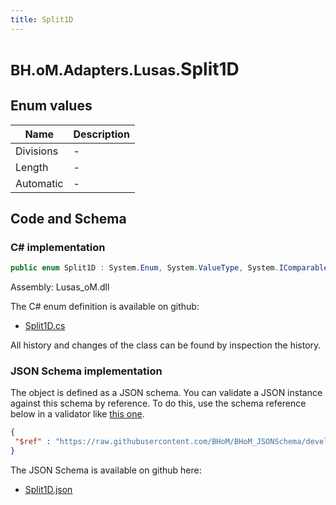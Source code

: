 ```yaml
---
title: Split1D
---
```


# <small>BH.oM.Adapters.Lusas.</small>**Split1D**



## Enum values

| Name            | Description                                                    |
|-----------------|----------------------------------------------------------------|
| Divisions |  -  |
| Length |  -  |
| Automatic |  -  |


## Code and Schema

### C# implementation

``` C# title="C#"
public enum Split1D : System.Enum, System.ValueType, System.IComparable, System.ISpanFormattable, System.IFormattable, System.IConvertible
```

Assembly: Lusas_oM.dll

The C# enum definition is available on github:

- [Split1D.cs](https://github.com/BHoM/Lusas_Toolkit/blob/develop/Lusas_oM/Enum\Split1D.cs)

All history and changes of the class can be found by inspection the history.
### JSON Schema implementation

The object is defined as a JSON schema. You can validate a JSON instance against this schema by reference. To do this, use the schema reference below in a validator like [this one](https://www.jsonschemavalidator.net/).

``` json title="JSON Schema"
{
 "$ref" : "https://raw.githubusercontent.com/BHoM/BHoM_JSONSchema/develop/Lusas_oM/Split1D.json"
}
```

The JSON Schema is available on github here:

- [Split1D.json](https://github.com/BHoM/BHoM_JSONSchema/blob/develop/Lusas_oM/Split1D.json)
